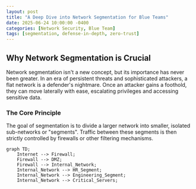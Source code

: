 ```yaml
---
layout: post
title: "A Deep Dive into Network Segmentation for Blue Teams"
date: 2025-06-24 10:00:00 -0400
categories: [Network Security, Blue Team]
tags: [segmentation, defense-in-depth, zero-trust]
---
```


## Why Network Segmentation is Crucial

Network segmentation isn't a new concept, but its importance has never been greater. In an era of persistent threats and sophisticated attackers, a flat network is a defender's nightmare. Once an attacker gains a foothold, they can move laterally with ease, escalating privileges and accessing sensitive data.

### The Core Principle

The goal of segmentation is to divide a larger network into smaller, isolated sub-networks or "segments". Traffic between these segments is then strictly controlled by firewalls or other filtering mechanisms.

```mermaid
graph TD;
    Internet --> Firewall;
    Firewall --> DMZ;
    Firewall --> Internal_Network;
    Internal_Network --> HR_Segment;
    Internal_Network --> Engineering_Segment;
    Internal_Network --> Critical_Servers;
